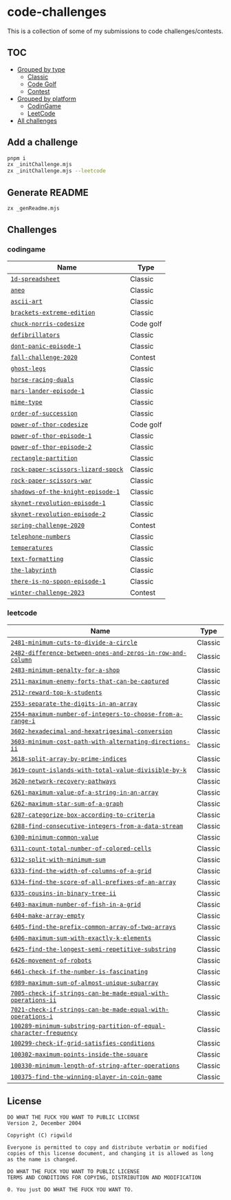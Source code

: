 # code-challenges

This is a collection of some of my submissions to code challenges/contests.

## TOC

- [Grouped by type](#grouped-by-type)
  - [Classic](#classic)
  - [Code Golf](#code-golf)
  - [Contest](#contest)
- [Grouped by platform](#grouped-by-platform)
  - [CodinGame](#codingame)
  - [LeetCode](#leetcode)
- [All challenges](#all-challenges)

## Add a challenge

```sh
pnpm i
zx _initChallenge.mjs
zx _initChallenge.mjs --leetcode
```

## Generate README

```sh
zx _genReadme.mjs
```

## Challenges


### codingame

| Name | Type |
| ---- | ---- |
| [`1d-spreadsheet`](./challenges/codingame-1d-spreadsheet) | Classic |
| [`aneo`](./challenges/codingame-aneo) | Classic |
| [`ascii-art`](./challenges/codingame-ascii-art) | Classic |
| [`brackets-extreme-edition`](./challenges/codingame-brackets-extreme-edition) | Classic |
| [`chuck-norris-codesize`](./challenges/codingame-chuck-norris-codesize) | Code golf |
| [`defibrillators`](./challenges/codingame-defibrillators) | Classic |
| [`dont-panic-episode-1`](./challenges/codingame-dont-panic-episode-1) | Classic |
| [`fall-challenge-2020`](./challenges/codingame-fall-challenge-2020) | Contest |
| [`ghost-legs`](./challenges/codingame-ghost-legs) | Classic |
| [`horse-racing-duals`](./challenges/codingame-horse-racing-duals) | Classic |
| [`mars-lander-episode-1`](./challenges/codingame-mars-lander-episode-1) | Classic |
| [`mime-type`](./challenges/codingame-mime-type) | Classic |
| [`order-of-succession`](./challenges/codingame-order-of-succession) | Classic |
| [`power-of-thor-codesize`](./challenges/codingame-power-of-thor-codesize) | Code golf |
| [`power-of-thor-episode-1`](./challenges/codingame-power-of-thor-episode-1) | Classic |
| [`power-of-thor-episode-2`](./challenges/codingame-power-of-thor-episode-2) | Classic |
| [`rectangle-partition`](./challenges/codingame-rectangle-partition) | Classic |
| [`rock-paper-scissors-lizard-spock`](./challenges/codingame-rock-paper-scissors-lizard-spock) | Classic |
| [`rock-paper-scissors-war`](./challenges/codingame-rock-paper-scissors-war) | Classic |
| [`shadows-of-the-knight-episode-1`](./challenges/codingame-shadows-of-the-knight-episode-1) | Classic |
| [`skynet-revolution-episode-1`](./challenges/codingame-skynet-revolution-episode-1) | Classic |
| [`skynet-revolution-episode-2`](./challenges/codingame-skynet-revolution-episode-2) | Classic |
| [`spring-challenge-2020`](./challenges/codingame-spring-challenge-2020) | Contest |
| [`telephone-numbers`](./challenges/codingame-telephone-numbers) | Classic |
| [`temperatures`](./challenges/codingame-temperatures) | Classic |
| [`text-formatting`](./challenges/codingame-text-formatting) | Classic |
| [`the-labyrinth`](./challenges/codingame-the-labyrinth) | Classic |
| [`there-is-no-spoon-episode-1`](./challenges/codingame-there-is-no-spoon-episode-1) | Classic |
| [`winter-challenge-2023`](./challenges/codingame-winter-challenge-2023) | Contest |

### leetcode

| Name | Type |
| ---- | ---- |
| [`2481-minimum-cuts-to-divide-a-circle`](./challenges/leetcode-2481-minimum-cuts-to-divide-a-circle) | Classic |
| [`2482-difference-between-ones-and-zeros-in-row-and-column`](./challenges/leetcode-2482-difference-between-ones-and-zeros-in-row-and-column) | Classic |
| [`2483-minimum-penalty-for-a-shop`](./challenges/leetcode-2483-minimum-penalty-for-a-shop) | Classic |
| [`2511-maximum-enemy-forts-that-can-be-captured`](./challenges/leetcode-2511-maximum-enemy-forts-that-can-be-captured) | Classic |
| [`2512-reward-top-k-students`](./challenges/leetcode-2512-reward-top-k-students) | Classic |
| [`2553-separate-the-digits-in-an-array`](./challenges/leetcode-2553-separate-the-digits-in-an-array) | Classic |
| [`2554-maximum-number-of-integers-to-choose-from-a-range-i`](./challenges/leetcode-2554-maximum-number-of-integers-to-choose-from-a-range-i) | Classic |
| [`3602-hexadecimal-and-hexatrigesimal-conversion`](./challenges/leetcode-3602-hexadecimal-and-hexatrigesimal-conversion) | Classic |
| [`3603-minimum-cost-path-with-alternating-directions-ii`](./challenges/leetcode-3603-minimum-cost-path-with-alternating-directions-ii) | Classic |
| [`3618-split-array-by-prime-indices`](./challenges/leetcode-3618-split-array-by-prime-indices) | Classic |
| [`3619-count-islands-with-total-value-divisible-by-k`](./challenges/leetcode-3619-count-islands-with-total-value-divisible-by-k) | Classic |
| [`3620-network-recovery-pathways`](./challenges/leetcode-3620-network-recovery-pathways) | Classic |
| [`6261-maximum-value-of-a-string-in-an-array`](./challenges/leetcode-6261-maximum-value-of-a-string-in-an-array) | Classic |
| [`6262-maximum-star-sum-of-a-graph`](./challenges/leetcode-6262-maximum-star-sum-of-a-graph) | Classic |
| [`6287-categorize-box-according-to-criteria`](./challenges/leetcode-6287-categorize-box-according-to-criteria) | Classic |
| [`6288-find-consecutive-integers-from-a-data-stream`](./challenges/leetcode-6288-find-consecutive-integers-from-a-data-stream) | Classic |
| [`6300-minimum-common-value`](./challenges/leetcode-6300-minimum-common-value) | Classic |
| [`6311-count-total-number-of-colored-cells`](./challenges/leetcode-6311-count-total-number-of-colored-cells) | Classic |
| [`6312-split-with-minimum-sum`](./challenges/leetcode-6312-split-with-minimum-sum) | Classic |
| [`6333-find-the-width-of-columns-of-a-grid`](./challenges/leetcode-6333-find-the-width-of-columns-of-a-grid) | Classic |
| [`6334-find-the-score-of-all-prefixes-of-an-array`](./challenges/leetcode-6334-find-the-score-of-all-prefixes-of-an-array) | Classic |
| [`6335-cousins-in-binary-tree-ii`](./challenges/leetcode-6335-cousins-in-binary-tree-ii) | Classic |
| [`6403-maximum-number-of-fish-in-a-grid`](./challenges/leetcode-6403-maximum-number-of-fish-in-a-grid) | Classic |
| [`6404-make-array-empty`](./challenges/leetcode-6404-make-array-empty) | Classic |
| [`6405-find-the-prefix-common-array-of-two-arrays`](./challenges/leetcode-6405-find-the-prefix-common-array-of-two-arrays) | Classic |
| [`6406-maximum-sum-with-exactly-k-elements`](./challenges/leetcode-6406-maximum-sum-with-exactly-k-elements) | Classic |
| [`6425-find-the-longest-semi-repetitive-substring`](./challenges/leetcode-6425-find-the-longest-semi-repetitive-substring) | Classic |
| [`6426-movement-of-robots`](./challenges/leetcode-6426-movement-of-robots) | Classic |
| [`6461-check-if-the-number-is-fascinating`](./challenges/leetcode-6461-check-if-the-number-is-fascinating) | Classic |
| [`6989-maximum-sum-of-almost-unique-subarray`](./challenges/leetcode-6989-maximum-sum-of-almost-unique-subarray) | Classic |
| [`7005-check-if-strings-can-be-made-equal-with-operations-ii`](./challenges/leetcode-7005-check-if-strings-can-be-made-equal-with-operations-ii) | Classic |
| [`7021-check-if-strings-can-be-made-equal-with-operations-i`](./challenges/leetcode-7021-check-if-strings-can-be-made-equal-with-operations-i) | Classic |
| [`100289-minimum-substring-partition-of-equal-character-frequency`](./challenges/leetcode-100289-minimum-substring-partition-of-equal-character-frequency) | Classic |
| [`100299-check-if-grid-satisfies-conditions`](./challenges/leetcode-100299-check-if-grid-satisfies-conditions) | Classic |
| [`100302-maximum-points-inside-the-square`](./challenges/leetcode-100302-maximum-points-inside-the-square) | Classic |
| [`100330-minimum-length-of-string-after-operations`](./challenges/leetcode-100330-minimum-length-of-string-after-operations) | Classic |
| [`100375-find-the-winning-player-in-coin-game`](./challenges/leetcode-100375-find-the-winning-player-in-coin-game) | Classic |

## License

```
DO WHAT THE FUCK YOU WANT TO PUBLIC LICENSE
Version 2, December 2004

Copyright (C) rigwild

Everyone is permitted to copy and distribute verbatim or modified
copies of this license document, and changing it is allowed as long
as the name is changed.

DO WHAT THE FUCK YOU WANT TO PUBLIC LICENSE
TERMS AND CONDITIONS FOR COPYING, DISTRIBUTION AND MODIFICATION

0. You just DO WHAT THE FUCK YOU WANT TO.
```
